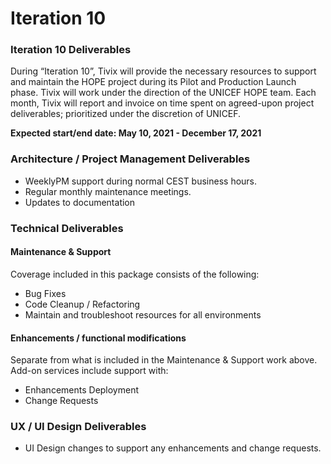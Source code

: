 # Iteration 10



### **Iteration 10 Deliverables**

During “Iteration 10”, Tivix will provide the necessary resources to support and maintain the HOPE project during its Pilot and Production Launch phase. Tivix will work under the direction of the UNICEF HOPE team. Each month, Tivix will report and invoice on time spent on agreed-upon project deliverables; prioritized under the discretion of UNICEF.**‌**

**Expected start/end date: May 10, 2021 - December 17, 2021**

###  **Architecture / Project Management Deliverables**

* WeeklyPM support during normal CEST business hours.
* Regular monthly maintenance meetings.
* Updates to documentation

###  **Technical Deliverables**

#### **Maintenance & Support**

Coverage included in this package consists of the following:

* Bug Fixes
* Code Cleanup / Refactoring
* Maintain and troubleshoot resources for all environments

#### **Enhancements / functional modifications**

Separate from what is included in the Maintenance & Support work above. Add-on services include support with:

* Enhancements Deployment
* Change Requests

### **UX / UI Design Deliverables**

* UI Design changes to support any enhancements and change requests.

